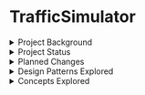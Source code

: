 # TrafficSimulator

<details>
<summary>Project Background</summary>
The Capstone Project for the Computer Science program at UMGC.
A concurrent Java program written using Threads, Listeners, and Event Handlers.
TrafficLightDescription.PDF is where interested parties may find additional assignment details. 
</details>

<details>
<summary>Project Status</summary>
This project has completed development.
</details>

<details>
<summary>Planned Changes</summary>
There are currently no planned changes for this project.  
</details>

<details>
<summary>Design Patterns Explored</summary>
  - Builder Pattern<br>
  - Command Pattern<br>
  - Singleton Pattern<br>
  - Strategy Pattern<br>
  - MVC Pattern<br>
</details>

<details>
<summary>Concepts Explored</summary>
<summary>Processing</summary>
  * Concurrent Processing<br>
  * Multi Threaded Processing<br>
  * Real Time Processing<br>
<summary>Application Architechture</summary>
  * Distributed Applications<br>
  * Monolothic Applications<br> 
  * Monotask Architectures<br>
  * Multitask Architectures<br>
</details>
  







